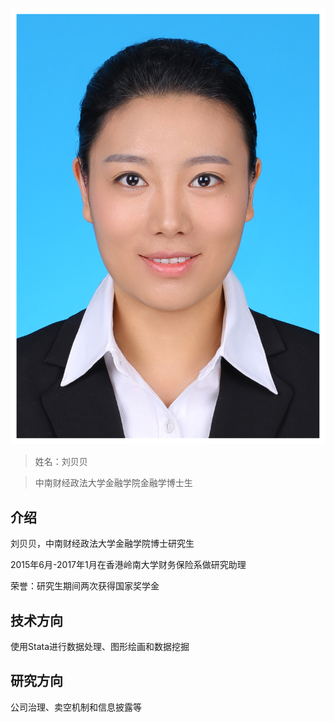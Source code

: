 ![](index/liubeibei.jpg)

>姓名：刘贝贝

>中南财经政法大学金融学院金融学博士生

## 介绍

刘贝贝，中南财经政法大学金融学院博士研究生

2015年6月-2017年1月在香港岭南大学财务保险系做研究助理

荣誉：研究生期间两次获得国家奖学金


## 技术方向

使用Stata进行数据处理、图形绘画和数据挖掘

## 研究方向

公司治理、卖空机制和信息披露等